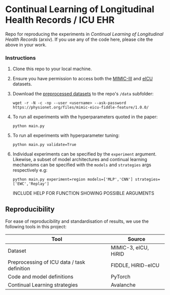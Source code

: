 # Continual Learning of Longitudinal Health Records / ICU EHR

Repo for reproducing the experiments in *Continual Learning of Longitudinal Health Records* (arxiv). If you use any of the code here, please cite the above in your work.

### Instructions

1. Clone this repo to your local machine.
2. Ensure you have permission to access both the [MIMIC-III](https://www.physionet.org/content/mimiciii/1.4/) and [eICU](https://www.physionet.org/content/eicu-crd/2.0/) datasets.
3. Download the [preprocessed datasets](https://physionet.org/files/mimic-eicu-fiddle-feature/1.0.0/0) to the repo's `/data` subfolder:

    ```
    wget -r -N -c -np --user <username> --ask-password https://physionet.org/files/mimic-eicu-fiddle-feature/1.0.0/
    ```

4. To run all experiments with the hyperparameters quoted in the paper:
   ```
   python main.py
   ```
5. To run all experiments with hyperparameter tuning:
   ```
   python main.py validate=True
   ```
6. Individual experiments can be specified by the `experiment` argument. Likewise, a subset of model architectures and continual learning mechanisms can be specified with the `models` and `strategies` args respectively e.g:
   ```
   python main.py experiment=region models=['MLP','CNN'] strategies=['EWC','Replay']
   ```
   INCLUDE HELP FOR FUNCTION SHOWING POSSIBLE ARGUMENTS

## Reproducibility

For ease of reproducibility and standardisation of results, we use the following tools in this project:

| Tool                        | Source              |
|-----------------------------|---------------------|
|Dataset                      | MIMIC-3, eICU, HiRID|
|Preprocessing of ICU data / task definition   | FIDDLE, HiRID-eICU
|Code and model definitions   | PyTorch
|Continual Learning strategies| Avalanche